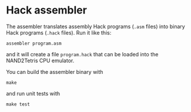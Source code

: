 # Hack assembler

The assembler translates assembly Hack programs (`.asm` files) into binary Hack programs (`.hack`
files). Run it like this:

    assembler program.asm

and it will create a file `program.hack` that can be loaded into the NAND2Tetris CPU emulator.

You can build the assembler binary with

    make

and run unit tests with

    make test

